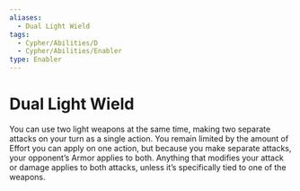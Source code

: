 ```yaml
---
aliases:
  - Dual Light Wield
tags:
  - Cypher/Abilities/D
  - Cypher/Abilities/Enabler
type: Enabler
---
```


# Dual Light Wield

You can use two light weapons at the same time, making two separate attacks on your turn as a single action. You remain limited by the amount of Effort you can apply on one action, but because you make separate attacks, your opponent’s Armor applies to both. Anything that modifies your attack or damage applies to both attacks, unless it’s specifically tied to one of the weapons.
